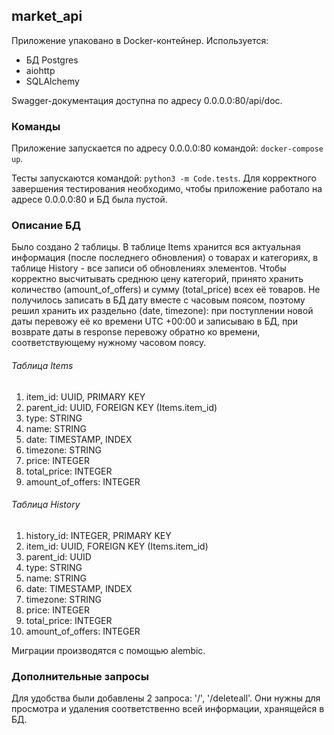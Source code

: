 ## market_api
Приложение упаковано в Docker-контейнер. 
Используется: 
- БД Postgres
- aiohttp
- SQLAlchemy

Swagger-документация доступна по адресу 0.0.0.0:80/api/doc.
### Команды
Приложение запускается по адресу 0.0.0.0:80 командой: `docker-compose up`.

Тесты запускаются командой: `python3 -m Code.tests`. Для корректного завершения тестирования
необходимо, чтобы приложение работало на адресе 0.0.0.0:80 и БД была пустой.
### Описание БД
Было создано 2 таблицы. В таблице Items хранится вся актуальная информация (после последнего обновления) о товарах и категориях, 
в таблице History - все записи об обновлениях элементов. Чтобы корректно высчитывать среднюю цену категорий, принято хранить количество (amount_of_offers)
и сумму (total_price) всех её товаров. Не получилось записать в БД дату вместе с часовым поясом, поэтому решил хранить их раздельно (date, timezone): при поступлении новой даты перевожу её ко времени UTC +00:00 и записываю в БД, при возврате даты в response перевожу обратно ко времени, соответствующему нужному часовом поясу.
###### Таблица Items
1. item_id: UUID, PRIMARY KEY
2. parent_id: UUID, FOREIGN KEY (Items.item_id)
3. type: STRING
4. name: STRING
5. date: TIMESTAMP, INDEX
6. timezone: STRING
7. price: INTEGER
8. total_price: INTEGER
9. amount_of_offers: INTEGER
###### Таблица History
1. history_id: INTEGER, PRIMARY KEY
2. item_id: UUID, FOREIGN KEY (Items.item_id)
3. parent_id: UUID
4. type: STRING
5. name: STRING
6. date: TIMESTAMP, INDEX
7. timezone: STRING
8. price: INTEGER
9. total_price: INTEGER
10. amount_of_offers: INTEGER

Миграции производятся с помощью alembic.
### Дополнительные запросы
Для удобства были добавлены 2 запроса: '/', '/deleteall'. Они нужны для просмотра и удаления соответственно всей информации, хранящейся в БД.
